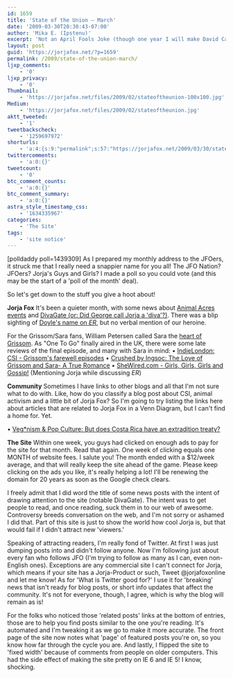 ```yaml
---
id: 1659
title: 'State of the Union — March'
date: '2009-03-30T20:30:43-07:00'
author: 'Mika E. (Ipstenu)'
excerpt: 'Not an April Fools Joke (though one year I will make David Caruso: Online). Read a summary of last month for Jorja, JFO and everyone else.'
layout: post
guid: 'https://jorjafox.net/?p=1659'
permalink: /2009/state-of-the-union-march/
ljxp_comments:
    - '0'
ljxp_privacy:
    - '0'
Thumbnail:
    - 'https://jorjafox.net/files/2009/02/stateoftheunion-100x100.jpg'
Medium:
    - 'https://jorjafox.net/files/2009/02/stateoftheunion.jpg'
aktt_tweeted:
    - '1'
tweetbackscheck:
    - '1259697972'
shorturls:
    - 'a:4:{s:9:"permalink";s:57:"https://jorjafox.net/2009/03/30/state-of-the-union-march/";s:7:"tinyurl";s:25:"http://tinyurl.com/cuxndg";s:4:"isgd";s:18:"http://is.gd/5340q";s:5:"bitly";s:20:"http://bit.ly/84IQM4";}'
twittercomments:
    - 'a:0:{}'
tweetcount:
    - '0'
btc_comment_counts:
    - 'a:0:{}'
btc_comment_summary:
    - 'a:0:{}'
astra_style_timestamp_css:
    - '1634335967'
categories:
    - 'The Site'
tags:
    - 'site notice'
---
```


<span class="alignright">[polldaddy poll=1439309]</span> As I prepared my monthly address to the JFOers, it struck me that I really need a snappier name for you all!  The JFO Nation?  JFOers? Jorja's Guys and Girls? I made a poll so you could vote (and this may be the start of a 'poll of the month' deal).

So let's get down to the stuff you give a hoot about!

**Jorja Fox**
It's been a quieter month, with some news about <a href="https://jorjafox.net/2009/03/03/animal-acres-updates/">Animal Acres events</a> and <a href="https://jorjafox.net/2009/03/04/did-george-eads-call-jorja-a-diva/">DivaGate (or: Did George call Jorja a 'diva'?)</a>.  There was a blip sighting of <a href="https://jorjafox.net/2009/03/22/doyle-sighted-again/">Doyle's name on <em>ER</em></a>, but no verbal mention of our heroine.

For the Grissom/Sara fans, William Petersen called Sara the <a href="https://jorjafox.net/2009/03/11/petersen-sara-is-the-heart-of-grissom/">heart of Grissom</a>.  As "One To Go" finally aired in the UK, there were some late reviews of the final episode, and many with Sara in mind:
&bull; <a href="http://www.indielondon.co.uk/TV-Review/csi-grissom-s-farewell-episodes">IndieLondon: CSI - Grissom's farewell episodes</a>
&bull; <a href="http://crushedwithkisses.blogspot.com/2009/03/love-of-grissom-and-sara-true-romance.html">Crushed by Ingsoc: The Love of Grissom and Sara- A True Romance</a>
&bull; <a href="http://www.shewired.com/Article.cfm?ID=22058">SheWired.com - Girls, Girls, Girls and Gossip!</a> (Mentioning Jorja while discussing <em>ER</em>)

**Community**
Sometimes I have links to other blogs and all that I'm not sure what to do with. Like, how do you classify a blog post about CSI, animal activism and a little bit of Jorja Fox?  So I'm going to try listing the links here about articles that are related to Jorja Fox in a Venn Diagram, but I can't find a home for. Yet.

&bull; <a href="http://www.easyvegan.info/2009/03/12/vegnism-pop-culture-but-does-costa-rica-have-an-extradition-treaty/">Veg*nism & Pop Culture: But does Costa Rica have an extradition treaty?</a>

**The Site**
Within one week, you guys had clicked on enough ads to pay for the site for that month.  Read that again. One week of clicking equals one MONTH of website fees. I salute you! The month ended with a $12/week average, and that will really keep the site ahead of the game. Please keep clicking on the ads you like, it's really helping a lot! I'll be renewing the domain for 20 years as soon as the Google check clears.

I freely admit that I did word the title of some news posts with the intent of drawing attention to the site (notable DivaGate).  The intent was to get people to read, and once reading, suck them in to our web of awesome.  Controversy breeds conversation on the web, and I'm not sorry or ashamed I did that.  Part of this site is just to show the world how cool Jorja is, but that would fail if I didn't attract new 'viewers.'

Speaking of attracting readers, I'm really fond of Twitter.  At first I was just dumping posts into and didn't follow anyone. Now I'm following just about every fan who follows JFO (I'm trying to follow as many as I can, even non-English ones). Exceptions are any commercial site I can't connect for Jorja, which means if your site has a Jorja-Product or such, Tweet @jorjafoxonline and let me know!  As for 'What is Twitter good for?'  I use it for 'breaking' news that isn't ready for blog posts, or short info updates that affect the community. It's not for everyone, though, I agree, which is why the blog will remain as is!

For the folks who noticed those 'related posts' links at the bottom of entries, those are to help you find posts similar to the one you're reading.  It's automated and I'm tweaking it as we go to make it more accurate. The front page of the site now notes what 'page' of featured posts you're on, so you know how far through the cycle you are. And lastly, I flipped the site to 'fixed width' because of comments from people on older computers.  This had the side effect of making the site pretty on IE 6 and IE 5! I know, shocking.
